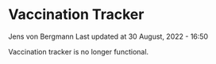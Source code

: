 Vaccination Tracker
================
Jens von Bergmann
Last updated at 30 August, 2022 - 16:50

Vaccination tracker is no longer functional.
